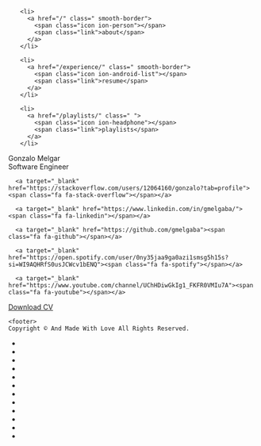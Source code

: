 <!DOCTYPE html>
<html lang=" en-US">
<head>
  <meta charset="utf-8">
<title>Gonzalo Melgar</title>
<meta name="description" content="Hi, I'm Gonza">
<meta name="viewport" content="width=device-width, initial-scale=1">

<!-- CSS -->
<link rel="shortcut icon" href="/assets/images/favicon.png"/>
<link rel="stylesheet" href="/assets/css/main.css"/>
<link rel="stylesheet" href="/assets/css/ionicons.min.css"/>
<link rel="stylesheet" href="/assets/css/font-awesome.min.css"/>
<link rel="stylesheet" href="/assets/css/bootstrap.min.css"/>
<link rel="stylesheet" type="text/css" href="//fonts.googleapis.com/css?family=Raleway" />

<!-- JS -->
<script src="/assets/js/easter-egg.js"></script>
<script src="/assets/js/anime.min.js"></script>
<script src="/assets/js/jquery-3.2.1.min.js"></script>
<script src="/assets/js/app.js"></script>
</head>
<header></header>
<body>
  <div class="context">
    <div class="top-menu gm-card">
  <ul>
    
    <li>
      <a href="/" class=" smooth-border">
        <span class="icon ion-person"></span>
        <span class="link">about</span>
      </a>
    </li>
    
    <li>
      <a href="/experience/" class=" smooth-border">
        <span class="icon ion-android-list"></span>
        <span class="link">resume</span>
      </a>
    </li>
    
    <li>
      <a href="/playlists/" class=" ">
        <span class="icon ion-headphone"></span>
        <span class="link">playlists</span>
      </a>
    </li>
    
  </ul>
</div>



<div class="profile gm-card">
  <div class="image"></div>
  <div class="anime-text title">
    <span class="text-wrapper">
      <span class="letters">Gonzalo Melgar</span>
    </span>
  </div>
  <div class="anime-text subtitle subtitle-typed">
    <span class="text-wrapper">
      <span class="letters">Software Engineer</span>
    </span>
  </div>
  <div class="social smooth-border">
    
      <a target="_blank" href="https://stackoverflow.com/users/12064160/gonzalo?tab=profile"><span class="fa fa-stack-overflow"></span></a>
    
      <a target="_blank" href="https://www.linkedin.com/in/gmelgaba/"><span class="fa fa-linkedin"></span></a>
    
      <a target="_blank" href="https://github.com/gmelgaba"><span class="fa fa-github"></span></a>
    
      <a target="_blank" href="https://open.spotify.com/user/0ny35jaa9ga0azi1smsg5h15s?si=WI9AQHRfS0usJCWcv1bENQ"><span class="fa fa-spotify"></span></a>
    
      <a target="_blank" href="https://www.youtube.com/channel/UChHDiwGkIg1_FKFR0VMIu7A"><span class="fa fa-youtube"></span></a>
    
  </div>
  <div class="links">
    <a href="/assets/files/Gonzalo_Melgar_CV.pdf" download>
      <span class="text">Download CV</span>
    </a>
  </div>
</div>


    <footer>
    Copyright © And Made With Love All Rights Reserved.
</footer>
  </div>
  <div class="area">
    <ul class="circles">
      <li></li><li></li><li></li>
      <li></li><li></li><li></li>
      <li></li><li></li><li></li>
      <li></li><li></li><li></li>
    </ul>
  </div>
</body>
</html>